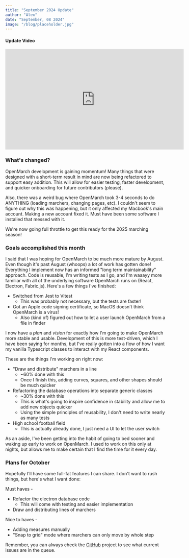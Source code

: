 ```yaml
---
title: "September 2024 Update"
author: "Alex"
date: "September, 08 2024"
image: "/blog/placeholder.jpg"
---
```


#### Update Video

<iframe width="560" height="315" src="https://www.youtube.com/embed/bPWCBnLboqk?si=7rb6wJ5QUwovlf3H" title="YouTube video player" frameborder="0" allow="accelerometer; autoplay; clipboard-write; encrypted-media; gyroscope; picture-in-picture; web-share" referrerpolicy="strict-origin-when-cross-origin" allowfullscreen></iframe>

<br/>

### What's changed?

OpenMarch development is gaining momentum!
Many things that were designed with a short-term result in mind are now being refactored to support easy addition.
This will allow for easier testing, faster development, and quicker onboarding for future contributors (please).

Also, there was a weird bug where OpenMarch took 3-4 seconds to do ANYTHING (loading marchers, changing pages, etc).
I couldn't seem to figure out why this was happening, but it only affected my Macbook's main account.
Making a new account fixed it.
Must have been some software I installed that messed with it.

We're now going full throttle to get this ready for the 2025 marching season!

### Goals accomplished this month

I said that I was hoping for OpenMarch to be much more mature by August.
Even though it's past August (whoops) a lot of work has gotten done!
Everything I implement now has an informed "long term maintainability" approach.
Code is reusable, I'm writing tests as I go, and I'm waaayy more familiar with all of the underlying software OpenMarch runs on (React, Electron, Fabric.js).
Here's a few things I've finished:

- Switched from Jest to Vitest
  - This was probably not necessary, but the tests are faster!
- Got an Apple code signing certificate, so MacOS doesn't think OpenMarch is a virus!
  - Also (kind of) figured out how to let a user launch OpenMarch from a file in finder

I now have a _plan_ and _vision_ for exactly how I'm going to make OpenMarch more stable and usable.
Development of this is more test-driven, which I have been saying for months, but I've really gotten into a flow of how I want my vanilla Typescript classes to interact with my React components.

These are the things I'm working on right now:

- "Draw and distribute" marchers in a line
  - ~60% done with this
  - Once I finish this, adding curves, squares, and other shapes should be much quicker
- Refactoring the database operations into separate generic classes
  - ~30% done with this
  - This is what's going to inspire confidence in stability and allow me to add new objects quicker
  - Using the simple principles of reusability, I don't need to write nearly as many tests
- High school football field
  - This is actually already done, I just need a UI to let the user switch

As an aside, I've been getting into the habit of going to bed sooner and waking up early to work on OpenMarch.
I used to work on this only at nights, but allows me to make certain that I find the time for it every day.

### Plans for October

Hopefully I'll have some full-fat features I can share.
I don't want to rush things, but here's what I want done:

Must haves -

- Refactor the electron database code
  - This will come with testing and easier implementation
- Draw and distributing lines of marchers

Nice to haves -

- Adding measures manually
- "Snap to grid" mode where marchers can only move by whole step

Remember, you can always check the [GitHub](https://github.com/OpenMarch/OpenMarch) project to see what current issues are in the queue.
